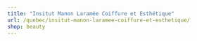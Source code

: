 ```yaml
---
title: "Insitut Manon Laramée Coiffure et Esthétique"
url: /quebec/insitut-manon-laramee-coiffure-et-esthetique/
shop: beauty
---
```

